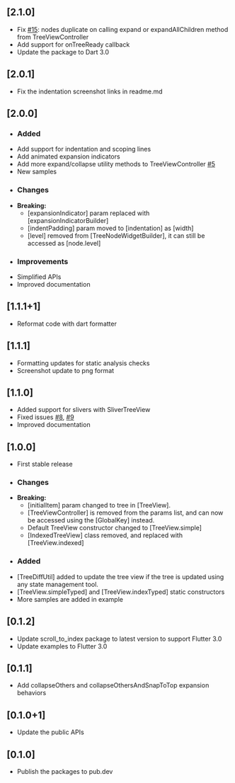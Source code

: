 ## [2.1.0]
* Fix [#15](https://github.com/embraceitmobile/animated_tree_view/issues/15): nodes duplicate on calling expand or expandAllChildren method from TreeViewController
* Add support for onTreeReady callback
* Update the package to Dart 3.0

## [2.0.1]
* Fix the indentation screenshot links in readme.md

## [2.0.0]
* ### Added
* Add support for indentation and scoping lines
* Add animated expansion indicators
* Add more expand/collapse utility methods to TreeViewController [#5](https://github.com/embraceitmobile/animated_tree_view/issues/5)
* New samples
* ### Changes
* **Breaking:**
  * [expansionIndicator] param replaced with [expansionIndicatorBuilder]
  * [indentPadding] param moved to [indentation] as [width]
  * [level] removed from [TreeNodeWidgetBuilder], it can still be accessed as [node.level]
* ### Improvements
* Simplified APIs
* Improved documentation

## [1.1.1+1]
* Reformat code with dart formatter

## [1.1.1]
* Formatting updates for static analysis checks
* Screenshot update to png format

## [1.1.0]
* Added support for slivers with SliverTreeView
* Fixed issues [#8](https://github.com/embraceitmobile/animated_tree_view/issues/8), [#9](https://github.com/embraceitmobile/animated_tree_view/issues/9)
* Improved documentation 

## [1.0.0]
* First stable release
* ### Changes
* **Breaking:** 
  * [initialItem] param changed to tree in [TreeView].
  * [TreeViewController] is removed from the params list, and can now be accessed using the [GlobalKey] instead.
  * Default TreeView constructor changed to [TreeView.simple]
  * [IndexedTreeView] class removed, and replaced with [TreeView.indexed]
* ### Added
* [TreeDiffUtil] added to update the tree view if the tree is updated using any state management tool.
* [TreeView.simpleTyped] and [TreeView.indexTyped] static constructors
* More samples are added in example

## [0.1.2]
* Update scroll_to_index package to latest version  to support Flutter 3.0
* Update examples to Flutter 3.0

## [0.1.1]
* Add collapseOthers and collapseOthersAndSnapToTop expansion behaviors

## [0.1.0+1]
* Update the public APIs

## [0.1.0]
* Publish the packages to pub.dev
